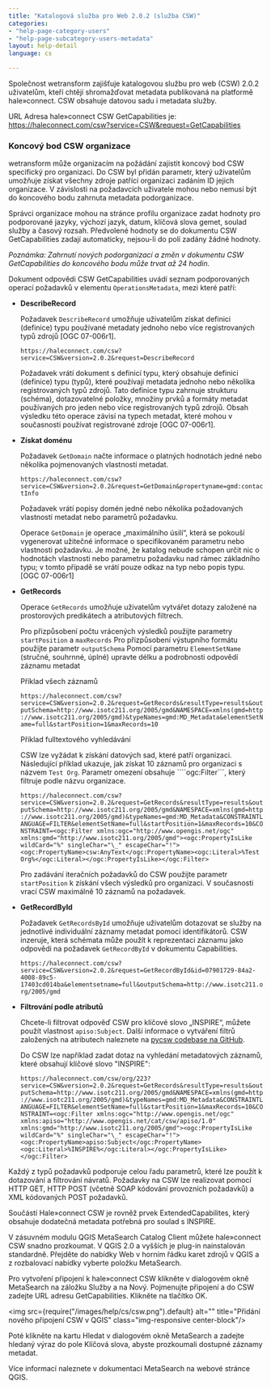 ```yaml
---
title: "Katalogová služba pro Web 2.0.2 (služba CSW)"
categories:
- "help-page-category-users"
- "help-page-subcategory-users-metadata"
layout: help-detail
language: cs

---
```


Společnost wetransform zajišťuje katalogovou službu pro web (CSW) 2.0.2 uživatelům, kteří chtějí shromažďovat metadata publikovaná na platformě hale»connect. CSW obsahuje datovou sadu i metadata služby.

URL Adresa hale»connect CSW GetCapabilities je: https://haleconnect.com/csw?service=CSW&request=GetCapabilities

### **Koncový bod CSW organizace**
wetransform může organizacím na požádání zajistit koncový bod CSW specifický pro organizaci. Do CSW byl přidán parametr, který uživatelům umožňuje získat všechny zdroje patřící organizaci zadáním ID jejich organizace. V závislosti na požadavcích uživatele mohou nebo nemusí být do koncového bodu zahrnuta metadata podorganizace.

Správci organizace mohou na stránce profilu organizace zadat hodnoty pro podporované jazyky, výchozí jazyk, datum, klíčová slova gemet, soulad služby a časový rozsah. Předvolené hodnoty se do dokumentu CSW GetCapabilities zadají automaticky, nejsou-li do polí zadány žádné hodnoty.

*Poznámka: Zahrnutí nových podorganizací a změn v dokumentu CSW GetCapabilities do koncového bodu může trvat až 24 hodin.*

Dokument odpovědi CSW GetCapabilities uvádí seznam podporovaných operací požadavků v elementu ``OperationsMetadata``, mezi které patří:

* **DescribeRecord**

  Požadavek ``DescribeRecord`` umožňuje uživatelům získat definici (definice) typu používané metadaty jednoho nebo více registrovaných typů zdrojů [OGC 07-006r1].

    ``https://haleconnect.com/csw?service=CSW&version=2.0.2&request=DescribeRecord``

  Požadavek vrátí dokument s definicí typu, který obsahuje definici (definice) typu (typů), které používají metadata jednoho nebo
  několika registrovaných typů zdrojů. Tato definice typu zahrnuje strukturu (schéma), dotazovatelné položky, množiny prvků a formáty metadat používaných pro jeden nebo více registrovaných typů zdrojů. Obsah výsledku této operace závisí na typech metadat, které mohou v současnosti používat registrované zdroje [OGC 07-006r1].

* **Získat doménu**

  Požadavek ``GetDomain`` načte informace o platných hodnotách jedné nebo několika pojmenovaných vlastností metadat.

    ``https://haleconnect.com/csw?service=CSW&version=2.0.2&request=GetDomain&propertyname=gmd:contactInfo``

  Požadavek vrátí popisy domén jedné nebo několika požadovaných vlastností metadat nebo parametrů požadavku.

  Operace ``GetDomain`` je operace „maximálního úsilí“, která se pokouší vygenerovat užitečné informace o specifikovaném parametru nebo vlastnosti požadavku. Je možné, že katalog nebude schopen určit nic o hodnotách vlastnosti nebo parametru požadavku nad rámec základního typu; v tomto případě se vrátí pouze odkaz na typ nebo popis typu. [OGC 07-006r1]

* **GetRecords**

  Operace ``GetRecords`` umožňuje uživatelům vytvářet dotazy založené na prostorových predikátech a atributových filtrech.

    Pro přizpůsobení počtu vrácených výsledků použijte parametry ``startPosition`` a ``maxRecords``
    Pro přizpůsobení výstupního formátu použijte parametr ``outputSchema``
    Pomocí parametru ``ElementSetName`` (stručné, souhrnné, úplné) upravte délku a podrobnosti odpovědí záznamu metadat

  Příklad všech záznamů

    ``https://haleconnect.com/csw?service=CSW&version=2.0.2&request=GetRecords&resultType=results&outputSchema=http://www.isotc211.org/2005/gmd&NAMESPACE=xmlns(gmd=http://www.isotc211.org/2005/gmd)&typeNames=gmd:MD_Metadata&elementSetName=full&startPosition=1&maxRecords=10``

  Příklad fulltextového vyhledávání

  CSW lze vyžádat k získání datových sad, které patří organizaci. Následující příklad ukazuje, jak získat 10 záznamů pro organizaci s názvem ```Test Org```. Parametr omezení obsahuje ````ogc:Filter```, který filtruje podle názvu organizace.

    ``https://haleconnect.com/csw?service=CSW&version=2.0.2&request=GetRecords&resultType=results&outputSchema=http://www.isotc211.org/2005/gmd&NAMESPACE=xmlns(gmd=http://www.isotc211.org/2005/gmd)&typeNames=gmd:MD_Metadata&CONSTRAINTLANGUAGE=FILTER&elementSetName=full&startPosition=1&maxRecords=10&CONSTRAINT=<ogc:Filter xmlns:ogc="http://www.opengis.net/ogc" xmlns:gmd="http://www.isotc211.org/2005/gmd"><ogc:PropertyIsLike wildCard="%" singleChar="\_" escapeChar="!"><ogc:PropertyName>csw:AnyText</ogc:PropertyName><ogc:Literal>%Test Org%</ogc:Literal></ogc:PropertyIsLike></ogc:Filter>``

  Pro zadávání iteračních požadavků do CSW použijte parametr ``startPosition`` k získání všech výsledků pro organizaci. V současnosti vrací CSW maximálně 10 záznamů na požadavek.

* **GetRecordById**

  Požadavek ``GetRecordsById`` umožňuje uživatelům dotazovat se služby na jednotlivé individuální záznamy metadat pomocí identifikátorů. CSW inzeruje, která schémata může použít k reprezentaci záznamu jako odpovědi na požadavek ``GetRecordById`` v dokumentu Capabilities.

  ``https://haleconnect.com/csw?service=CSW&version=2.0.2&request=GetRecordById&id=07901729-84a2-4008-89c5-17403cd014ba&elementsetname=full&outputSchema=http://www.isotc211.org/2005/gmd``

* **Filtrování podle atributů**

  Chcete-li filtrovat odpověď CSW pro klíčové slovo „INSPIRE“, můžete použít vlastnost ``apiso:Subject``. Další informace o vytváření filtrů založených na atributech naleznete na [pycsw codebase na GitHub](https://github.com/geopython/pycsw/blob/70f1a19f764757a459501ae59f75982a50a14acb/pycsw/6apisopy/profiles#L6apiso/profiles ).

  Do CSW lze například zadat dotaz na vyhledání metadatových záznamů, které obsahují klíčové slovo "INSPIRE":

  ``https://haleconnect.com/csw/org/223?service=CSW&version=2.0.2&request=GetRecords&resultType=results&outputSchema=http://www.isotc211.org/2005/gmd&NAMESPACE=xmlns(gmd=http://www.isotc211.org/2005/gmd)&typeNames=gmd:MD_Metadata&CONSTRAINTLANGUAGE=FILTER&elementSetName=full&startPosition=1&maxRecords=10&CONSTRAINT=<ogc:Filter xmlns:ogc="http://www.opengis.net/ogc" xmlns:apiso="http://www.opengis.net/cat/csw/apiso/1.0" xmlns:gmd="http://www.isotc211.org/2005/gmd"><ogc:PropertyIsLike wildCard="%" singleChar="\_" escapeChar="!"><ogc:PropertyName>apiso:Subject</ogc:PropertyName><ogc:Literal>%INSPIRE%</ogc:Literal></ogc:PropertyIsLike></ogc:Filter>``

Každý z typů požadavků podporuje celou řadu parametrů, které lze použít k dotazování a filtrování návratů. Požadavky na CSW lze realizovat pomocí HTTP GET, HTTP POST (včetně SOAP kódování provozních požadavků) a XML kódovaných POST požadavků. 

Součástí Hale»connect CSW je rovněž prvek ExtendedCapabilites, který obsahuje dodatečná metadata potřebná pro soulad s INSPIRE.

V zásuvném modulu QGIS MetaSearch Catalog Client můžete hale»connect CSW snadno prozkoumat. V QGIS 2.0 a vyšších je plug-in nainstalován standardně. Přejděte do nabídky Web v horním řádku karet zdrojů v QGIS a z rozbalovací nabídky vyberte položku MetaSearch.

Pro vytvoření připojení k hale»connect CSW klikněte v dialogovém okně MetaSearch na záložku Služby a na Nový. Pojmenujte připojení a do CSW zadejte URL adresu GetCapabilities. Klikněte na tlačítko OK.

<img src={require("/images/help/cs/csw.png").default} alt="" title="Přidání nového připojení CSW v QGIS" class="img-responsive center-block"/>

Poté klikněte na kartu Hledat v dialogovém okně MetaSearch a zadejte hledaný výraz do pole Klíčová slova, abyste prozkoumali dostupné záznamy metadat.

Více informací naleznete v dokumentaci MetaSearch na webové stránce QGIS.
